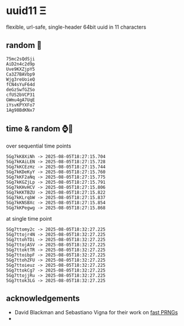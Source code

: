 # uuid11 Ξ
flexible, url-safe, single-header 64bit uuid in 11 characters

## random 🎲
```
75mc2sQdSji
AiD2n4c2d9p
Uve9KXZjpY5
Ca3Z7BAVbp9
Wjg3reUoieQ
fCN4sYuF64d
deGzSwfGZSo
cfUS2bVCP31
GWmu4gA7UqE
iYsvKPYXFo7
1Ag98BdKNx7
```

## time & random ⌚🎲
over sequential time points
```
5Gg7kK8XiNh -> 2025-08-05T18:27:15.704
5Gg7kKAiLEN -> 2025-08-05T18:27:15.728
5Gg7kKCEzHz -> 2025-08-05T18:27:15.744
5Gg7kKDeKyY -> 2025-08-05T18:27:15.760
5Gg7kKF2aNq -> 2025-08-05T18:27:15.775
5Gg7kKGZjLp -> 2025-08-05T18:27:15.791
5Gg7kKHvHCV -> 2025-08-05T18:27:15.806
5Gg7kKKTBZU -> 2025-08-05T18:27:15.822
5Gg7kKLrqbW -> 2025-08-05T18:27:15.837
5Gg7kKNSBXc -> 2025-08-05T18:27:15.854
5Gg7kKPegwg -> 2025-08-05T18:27:15.868
```

at single time point
```
5Gg7ttomy2c -> 2025-08-05T18:32:27.225
5Gg7ttojr4N -> 2025-08-05T18:32:27.225
5Gg7ttohTDi -> 2025-08-05T18:32:27.225
5Gg7ttojASV -> 2025-08-05T18:32:27.225
5Gg7ttoktTR -> 2025-08-05T18:32:27.225
5Gg7ttoibpF -> 2025-08-05T18:32:27.225
5Gg7ttohZFU -> 2025-08-05T18:32:27.225
5Gg7ttoieuz -> 2025-08-05T18:32:27.225
5Gg7ttokCg7 -> 2025-08-05T18:32:27.225
5Gg7ttojjRu -> 2025-08-05T18:32:27.225
5Gg7ttok3LG -> 2025-08-05T18:32:27.225
```

## acknowledgements
- David Blackman and Sebastiano Vigna for their work on [fast PRNGs](https://prng.di.unimi.it/)
- 
